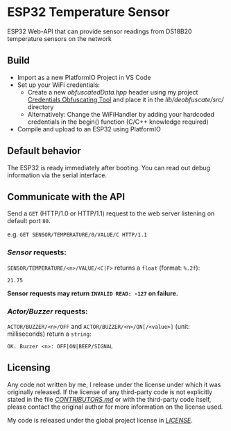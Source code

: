 # ESP32 Temperature Sensor
ESP32 Web-API that can provide sensor readings from DS18B20 temperature sensors on the network

## Build

- Import as a new PlatformIO Project in VS Code
- Set up your WiFi credentials:
  - Create a new *obfuscatedData.hpp* header using my project [Credentials Obfuscating Tool](https://github.com/execvpe/credentials-obfuscating-tool) and place it in the *lib/deobfuscate/src/* directory
  - Alternatively: Change the WiFiHandler by adding your hardcoded credentials in the begin() function (C/C++ knowledge required)
- Compile and upload to an ESP32 using PlatformIO

## Default behavior

The ESP32 is ready immediately after booting. You can read out debug information via the serial interface.

## Communicate with the API

Send a `GET` (HTTP/1.0 or HTTP/1.1) request to the web server listening on default port `80`.

e.g. `GET SENSOR/TEMPERATURE/0/VALUE/C HTTP/1.1`

### *Sensor* requests:

`SENSOR/TEMPERATURE/<n>/VALUE/<C|F>` returns a `float` (format: `%.2f`):

```
21.75
```

**Sensor requests may return ```INVALID READ: -127``` on failure.**

### *Actor/Buzzer* requests:

`ACTOR/BUZZER/<n>/OFF` and `ACTOR/BUZZER/<n>/ON[/<value>]` (unit: milliseconds) return a `string`:

```
OK. Buzzer <n>: OFF|ON|BEEP/SIGNAL
```

## Licensing

Any code not written by me, I release under the license under which it was originally released. If the license of any third-party code is not explicitly stated in the file *[CONTRIBUTORS.md](CONTRIBUTORS.md)* or with the third-party code itself, please contact the original author for more information on the license used.

My code is released under the global project license in *[LICENSE](LICENSE)*.
